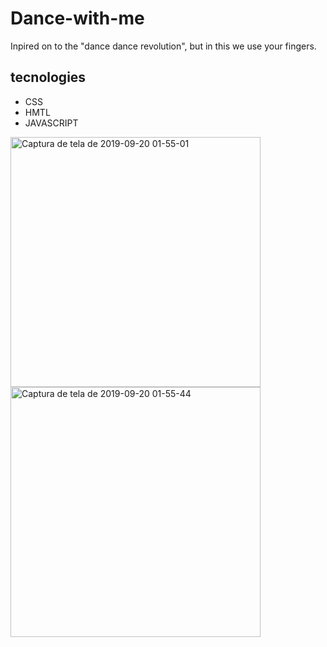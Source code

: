 # Dance-with-me
Inpired on to the "dance dance revolution", but in this we use your fingers.

## tecnologies 
- CSS
- HMTL
- JAVASCRIPT

<img width="400" alt="Captura de tela de 2019-09-20 01-55-01" src="https://user-images.githubusercontent.com/54550171/65300516-1e10ef80-db4a-11e9-9377-be16fb4617dc.png">
<img width="400" alt="Captura de tela de 2019-09-20 01-55-44" src="https://user-images.githubusercontent.com/54550171/65319630-7bbb3100-db76-11e9-8913-a370c4b63c0d.png">

